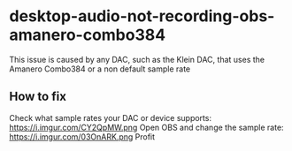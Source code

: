 # desktop-audio-not-recording-obs-amanero-combo384
This issue is caused by any DAC, such as the Klein DAC, that uses the Amanero Combo384 or a non default sample rate

## How to fix
Check what sample rates your DAC or device supports: https://i.imgur.com/CY2QpMW.png
Open OBS and change the sample rate: https://i.imgur.com/03OnARK.png
Profit
